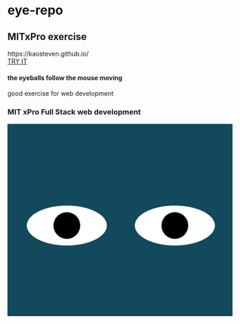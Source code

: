 # eye-repo

<h2>MITxPro exercise</h2>
https://kaosteven.github.io/<br>
<a href="https://kaosteven.github.io/eye/eyes.html" style="color=red" >TRY IT</a>
<h4>the eyeballs follow the mouse moving</h4>
good exercise for web development
<h3>MIT xPro Full Stack web development</h3>
<img src="eyes.jpeg">
